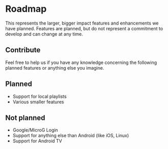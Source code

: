 # Roadmap

This represents the larger, bigger impact features and enhancements we have planned. Features are planned, but do not represent a commitment to develop and can change at any time.

## Contribute
Feel free to help us if you have any knowledge concerning the following planned features or anything else you imagine.

## Planned
- Support for local playlists
- Various smaller features

## Not planned
- Google/MicroG Login
- Support for anything else than Android (like iOS, Linux)
- Support for Android TV
